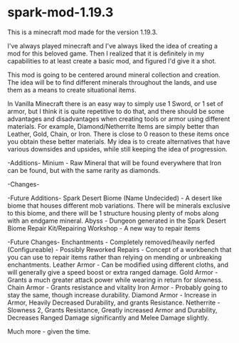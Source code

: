 # spark-mod-1.19.3

This is a minecraft mod made for the version 1.19.3.

I've always played minecraft and I've always liked the idea of creating a mod for this beloved game. Then I realized that it is definitely in my capabilities to at least create a basic mod, and figured I'd give it a shot.

This mod is going to be centered around mineral collection and creation. The idea will be to find different minerals throughout the lands, and use them as a means to create situational items.

In Vanilla Minecraft there is an easy way to simply use 1 Sword, or 1 set of armor, but I think it is quite repetitive to do that, and there should be some advantages and disadvantages when creating tools or armor using different materials. For example, Diamond/Netherrite Items are simply better than Leather, Gold, Chain, or Iron. There is close to 0 reason to these items once you obtain these better materials. My idea is to create alternatives that have various downsides and upsides, while still keeping the idea of progression. 

-Additions-
Minium - Raw Mineral that will be found everywhere that Iron can be found, but with the same rarity as diamonds.

-Changes-

-Future Additions-
Spark Desert Biome (Name Undecided) - A desert like biome that houses different mob variations. There will be minerals exclusive to this biome, and there will be 1 structure housing plenty of mobs along with an endgame mineral.
Abyss - Dungeon generated in the Spark Desert Biome
Repair Kit/Repairing Workshop - A new way to repair items

-Future Changes-
Enchantments - Completely removed/heavily nerfed (Configureable) - Possibly Reworked
Repairs - Concept of a workbench that you can use to repair items rather than relying on mending or unbreaking enchantments.
Leather Armor - Can be modified using different cloths, and will generally give a speed boost or extra ranged damage.
Gold Armor - Grants a much greater attack power while wearing in return for slowness.
Chain Armor - Grants resistance and vitality
Iron Armor - Probably going to stay the same, though increase durability.
Diamond Armor - Increase in Armor, Heavily Decreased Durability, and grants Resistance.
Netherrite - Slowness 2, Grants Resistance, Greatly increased Armor and Durability, Decreases Ranged Damage significantly and Melee Damage slightly.

Much more - given the time.
